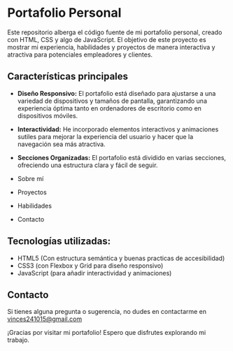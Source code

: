 # Portafolio Personal
Este repositorio alberga el código fuente de mi portafolio personal, creado con HTML, CSS y algo de JavaScript. El objetivo de este proyecto es mostrar mi experiencia, habilidades y proyectos de manera interactiva y atractiva para potenciales empleadores y clientes.

## Características principales


- **Diseño Responsivo:** El portafolio está diseñado para ajustarse a una variedad de dispositivos y tamaños de pantalla, garantizando una experiencia óptima tanto en ordenadores de escritorio como en dispositivos móviles.

- **Interactividad:** He incorporado elementos interactivos y animaciones sutiles para mejorar la experiencia del usuario y hacer que la navegación sea más atractiva.

- **Secciones Organizadas:** El portafolio está dividido en varias secciones, ofreciendo una estructura clara y fácil de seguir.
- Sobre mí 
- Proyectos 
- Habilidades
- Contacto
  
## Tecnologías utilizadas:

- HTML5 (Con estructura semántica y buenas practicas de accesibilidad)
- CSS3 (con Flexbox y Grid para diseño responsivo)
- JavaScript (para añadir interactividad y animaciones)



## Contacto

Si tienes alguna pregunta o sugerencia, no dudes en contactarme en vinces241015@gmail.com

¡Gracias por visitar mi portafolio! Espero que disfrutes explorando mi trabajo. 
  
